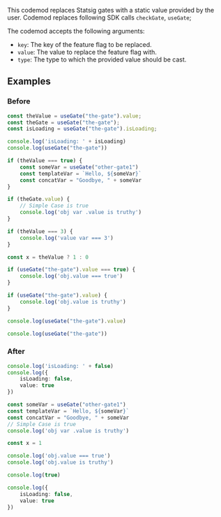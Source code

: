 

This codemod replaces Statsig gates with a static value provided by the user.
Codemod replaces following SDK calls `checkGate`, `useGate`;

The codemod accepts the following arguments:

- `key`: The key of the feature flag to be replaced.
- `value`: The value to replace the feature flag with.
- `type`: The type to which the provided value should be cast.


## Examples

### Before

```ts
const theValue = useGate("the-gate").value;
const theGate = useGate("the-gate");
const isLoading = useGate("the-gate").isLoading;

console.log('isLoading: ' + isLoading)
console.log(useGate("the-gate"))

if (theValue === true) {
    const someVar = useGate("other-gate1")
    const templateVar = `Hello, ${someVar}`
    const concatVar = "Goodbye, " + someVar
}

if (theGate.value) {
    // Simple Case is true
    console.log('obj var .value is truthy')
}

if (theValue === 3) {
    console.log('value var === 3')
}

const x = theValue ? 1 : 0

if (useGate("the-gate").value === true) {
    console.log('obj.value === true')
}

if (useGate("the-gate").value) {
    console.log('obj.value is truthy')
}

console.log(useGate("the-gate").value)

console.log(useGate("the-gate"))

```

### After

```ts
console.log('isLoading: ' + false)
console.log({
    isLoading: false,
    value: true
})

const someVar = useGate("other-gate1")
const templateVar = `Hello, ${someVar}`
const concatVar = "Goodbye, " + someVar
// Simple Case is true
console.log('obj var .value is truthy')

const x = 1

console.log('obj.value === true')
console.log('obj.value is truthy')

console.log(true)

console.log({
    isLoading: false,
    value: true
})
```

